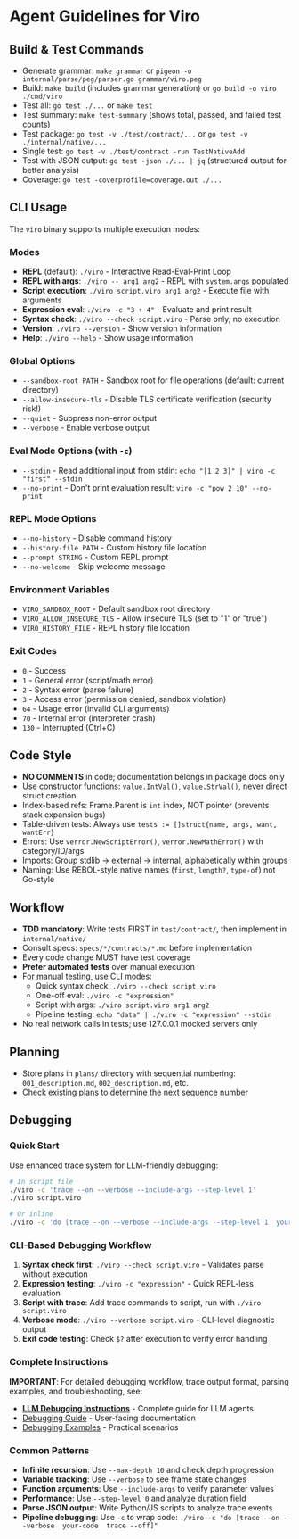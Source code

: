 # Agent Guidelines for Viro

## Build & Test Commands
- Generate grammar: `make grammar` or `pigeon -o internal/parse/peg/parser.go grammar/viro.peg`
- Build: `make build` (includes grammar generation) or `go build -o viro ./cmd/viro`
- Test all: `go test ./...` or `make test`
- Test summary: `make test-summary` (shows total, passed, and failed test counts)
- Test package: `go test -v ./test/contract/...` or `go test -v ./internal/native/...`
- Single test: `go test -v ./test/contract -run TestNativeAdd`
- Test with JSON output: `go test -json ./... | jq` (structured output for better analysis)
- Coverage: `go test -coverprofile=coverage.out ./...`

## CLI Usage
The `viro` binary supports multiple execution modes:

### Modes
- **REPL** (default): `./viro` - Interactive Read-Eval-Print Loop
- **REPL with args**: `./viro -- arg1 arg2` - REPL with `system.args` populated
- **Script execution**: `./viro script.viro arg1 arg2` - Execute file with arguments
- **Expression eval**: `./viro -c "3 + 4"` - Evaluate and print result
- **Syntax check**: `./viro --check script.viro` - Parse only, no execution
- **Version**: `./viro --version` - Show version information
- **Help**: `./viro --help` - Show usage information

### Global Options
- `--sandbox-root PATH` - Sandbox root for file operations (default: current directory)
- `--allow-insecure-tls` - Disable TLS certificate verification (security risk!)
- `--quiet` - Suppress non-error output
- `--verbose` - Enable verbose output

### Eval Mode Options (with `-c`)
- `--stdin` - Read additional input from stdin: `echo "[1 2 3]" | viro -c "first" --stdin`
- `--no-print` - Don't print evaluation result: `viro -c "pow 2 10" --no-print`

### REPL Mode Options
- `--no-history` - Disable command history
- `--history-file PATH` - Custom history file location
- `--prompt STRING` - Custom REPL prompt
- `--no-welcome` - Skip welcome message

### Environment Variables
- `VIRO_SANDBOX_ROOT` - Default sandbox root directory
- `VIRO_ALLOW_INSECURE_TLS` - Allow insecure TLS (set to "1" or "true")
- `VIRO_HISTORY_FILE` - REPL history file location

### Exit Codes
- `0` - Success
- `1` - General error (script/math error)
- `2` - Syntax error (parse failure)
- `3` - Access error (permission denied, sandbox violation)
- `64` - Usage error (invalid CLI arguments)
- `70` - Internal error (interpreter crash)
- `130` - Interrupted (Ctrl+C)

## Code Style
- **NO COMMENTS** in code; documentation belongs in package docs only
- Use constructor functions: `value.IntVal()`, `value.StrVal()`, never direct struct creation
- Index-based refs: Frame.Parent is `int` index, NOT pointer (prevents stack expansion bugs)
- Table-driven tests: Always use `tests := []struct{name, args, want, wantErr}`
- Errors: Use `verror.NewScriptError()`, `verror.NewMathError()` with category/ID/args
- Imports: Group stdlib → external → internal, alphabetically within groups
- Naming: Use REBOL-style native names (`first`, `length?`, `type-of`) not Go-style

## Workflow
- **TDD mandatory**: Write tests FIRST in `test/contract/`, then implement in `internal/native/`
- Consult specs: `specs/*/contracts/*.md` before implementation
- Every code change MUST have test coverage
- **Prefer automated tests** over manual execution
- For manual testing, use CLI modes:
  - Quick syntax check: `./viro --check script.viro`
  - One-off eval: `./viro -c "expression"`
  - Script with args: `./viro script.viro arg1 arg2`
  - Pipeline testing: `echo "data" | ./viro -c "expression" --stdin`
- No real network calls in tests; use 127.0.0.1 mocked servers only

## Planning
- Store plans in `plans/` directory with sequential numbering: `001_description.md`, `002_description.md`, etc.
- Check existing plans to determine the next sequence number

## Debugging

### Quick Start
Use enhanced trace system for LLM-friendly debugging:
```bash
# In script file
./viro -c 'trace --on --verbose --include-args --step-level 1'
./viro script.viro

# Or inline
./viro -c 'do [trace --on --verbose --include-args --step-level 1  your-code  trace --off]'
```

### CLI-Based Debugging Workflow
1. **Syntax check first**: `./viro --check script.viro` - Validates parse without execution
2. **Expression testing**: `./viro -c "expression"` - Quick REPL-less evaluation
3. **Script with trace**: Add trace commands to script, run with `./viro script.viro`
4. **Verbose mode**: `./viro --verbose script.viro` - CLI-level diagnostic output
5. **Exit code testing**: Check `$?` after execution to verify error handling

### Complete Instructions
**IMPORTANT**: For detailed debugging workflow, trace output format, parsing examples, and troubleshooting, see:
- **[LLM Debugging Instructions](/.github/instructions/debugging-with-trace.instruction.md)** - Complete guide for LLM agents
- [Debugging Guide](/docs/debugging-guide.md) - User-facing documentation
- [Debugging Examples](/docs/debugging-examples.md) - Practical scenarios

### Common Patterns
- **Infinite recursion**: Use `--max-depth 10` and check depth progression
- **Variable tracking**: Use `--verbose` to see frame state changes
- **Function arguments**: Use `--include-args` to verify parameter values
- **Performance**: Use `--step-level 0` and analyze duration field
- **Parse JSON output**: Write Python/JS scripts to analyze trace events
- **Pipeline debugging**: Use `-c` to wrap code: `./viro -c "do [trace --on --verbose  your-code  trace --off]"`
